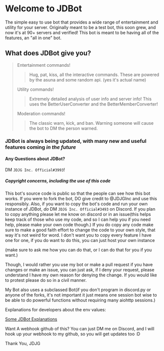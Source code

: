 # Welcome to JDBot

The simple easy to use bot that provides a wide range of entertainment and utility for your server.
Originally meant to be a test bot, this soon grew, and now it's at 90+ servers and verified!
This bot is meant to be having all of the features, an "all in one" bot.

## What does JDBot give you?

> Entertainment commands!
>
> > Hug, pat, kiss, all the interactive commands.
> > These are powered by the asuna and some random api. (yes it's actual name)
>
> Utility commands!
>
> > Extremely detailed analysis of user info and server info!
> > This uses the BetterUserConverter and the BetterMemberConverter!
>
> Moderation commands!
>
> > The classic warn, kick, and ban.
> > Warning someone will cause the bot to DM the person warned.
>

### JDBot is always being updated, with many new and useful features coming *in the future*

#### Any Questions about JDBot?

DM `JDJG Inc. Official#3993`!

##### Copyright concerns, including the use of this code

This bot's source code is public so that the people can see how this bot works.
If you were to fork the bot, DO give credit to @JDJGInc and use this responsibly.
Also, if you want to copy the bot's code and run your own instance of JDBot, *do* DM `JDJG Inc. Official#3493` on Discord.
If you plan to copy anything please let me know on discord or in an issue(this helps keep track of those who use my code, and so I can help you if you need help, please make your own code though.)
If you do copy any code make sure to make a good faith effort to change the code to your own style, that way it's not weird for word. I don't want you to copy every feature I have one for one, if you do want to do this, you can just host your own instance

(make sure to ask me how you can do that, or I can do that for you if you want.)

Though, I would rather you use my bot or make a pull request if you have changes or make an issue, you can just ask, if I deny your request, please understand I have my own reason for denying the change. If you would like to protest please do so in a civil manner.

My Bot also uses a subclassed Bot(if you don't program in discord.py or anyone of the forks, it's not important it just means one session bot wise to be able to do powerful functions without requiring many aiohttp sessions.)

Explanations for developers about the env values:

[Some JDBot Explanations](https://gist.github.com/JDJGInc/5607b3f63f651d2232a25b305aea4d33)

Want A webhook github of this?
You can just DM me on Discord, and I will hook up your webhook to my github, so you will get updates too :D

Thank You,
JDJG